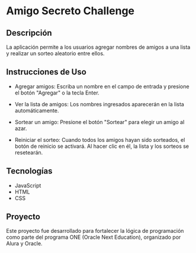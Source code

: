 # Amigo Secreto Challenge

## Descripción 

La aplicación permite a los usuarios agregar nombres de amigos a una lista y realizar un sorteo aleatorio entre ellos.

## Instrucciones de Uso

- Agregar amigos: Escriba un nombre en el campo de entrada y presione el botón "Agregar" o la tecla Enter.

- Ver la lista de amigos: Los nombres ingresados aparecerán en la lista automáticamente.

- Sortear un amigo: Presione el botón "Sortear" para elegir un amigo al azar.

- Reiniciar el sorteo: Cuando todos los amigos hayan sido sorteados, el botón de reinicio se activará. Al hacer clic en él, la lista y los sorteos se resetearán.

## Tecnologías

- JavaScript
- HTML
- CSS

## Proyecto
Este proyecto fue desarrollado para fortalecer la lógica de programación como parte del programa ONE (Oracle Next Education), organizado por Alura y Oracle.
